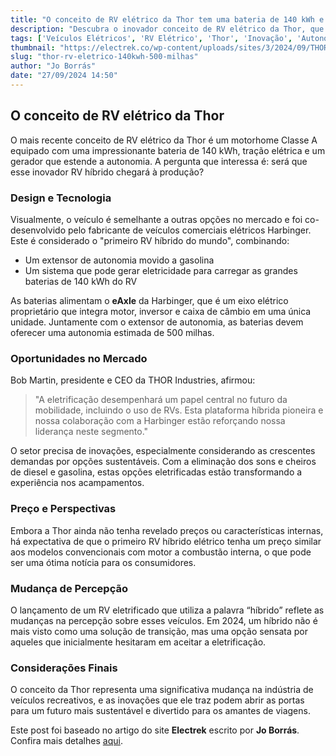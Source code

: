 ```yaml
---
title: "O conceito de RV elétrico da Thor tem uma bateria de 140 kWh e autonomia de 500 milhas"
description: "Descubra o inovador conceito de RV elétrico da Thor, que combina uma bateria potente com um extensor de autonomia, proporcionando um impressionante alcance de 500 milhas. Saiba mais sobre as futuras opções de veículos elétricos e suas implicações no mercado."
tags: ['Veículos Elétricos', 'RV Elétrico', 'Thor', 'Inovação', 'Autonomia']
thumbnail: "https://electrek.co/wp-content/uploads/sites/3/2024/09/THOR_Hybrid_Class_A_Test_Vehicle_3_4.jpg?quality=82&strip=all&w=1600"
slug: "thor-rv-eletrico-140kwh-500-milhas"
author: "Jo Borrás"
date: "27/09/2024 14:50"
---
```


## O conceito de RV elétrico da Thor

O mais recente conceito de RV elétrico da Thor é um motorhome Classe A equipado com uma impressionante bateria de 140 kWh, tração elétrica e um gerador que estende a autonomia. A pergunta que interessa é: será que esse inovador RV híbrido chegará à produção?

### Design e Tecnologia

Visualmente, o veículo é semelhante a outras opções no mercado e foi co-desenvolvido pelo fabricante de veículos comerciais elétricos Harbinger. Este é considerado o "primeiro RV híbrido do mundo", combinando:
- Um extensor de autonomia movido a gasolina
- Um sistema que pode gerar eletricidade para carregar as grandes baterias de 140 kWh do RV

As baterias alimentam o **eAxle** da Harbinger, que é um eixo elétrico proprietário que integra motor, inversor e caixa de câmbio em uma única unidade. Juntamente com o extensor de autonomia, as baterias devem oferecer uma autonomia estimada de 500 milhas.

### Oportunidades no Mercado

Bob Martin, presidente e CEO da THOR Industries, afirmou:  
> "A eletrificação desempenhará um papel central no futuro da mobilidade, incluindo o uso de RVs. Esta plataforma híbrida pioneira e nossa colaboração com a Harbinger estão reforçando nossa liderança neste segmento."

O setor precisa de inovações, especialmente considerando as crescentes demandas por opções sustentáveis. Com a eliminação dos sons e cheiros de diesel e gasolina, estas opções eletrificadas estão transformando a experiência nos acampamentos.

### Preço e Perspectivas

Embora a Thor ainda não tenha revelado preços ou características internas, há expectativa de que o primeiro RV híbrido elétrico tenha um preço similar aos modelos convencionais com motor a combustão interna, o que pode ser uma ótima notícia para os consumidores.

### Mudança de Percepção

O lançamento de um RV eletrificado que utiliza a palavra “híbrido” reflete as mudanças na percepção sobre esses veículos. Em 2024, um híbrido não é mais visto como uma solução de transição, mas uma opção sensata por aqueles que inicialmente hesitaram em aceitar a eletrificação.

### Considerações Finais

O conceito da Thor representa uma significativa mudança na indústria de veículos recreativos, e as inovações que ele traz podem abrir as portas para um futuro mais sustentável e divertido para os amantes de viagens.  
  
Este post foi baseado no artigo do site **Electrek** escrito por **Jo Borrás**. Confira mais detalhes [aqui](https://electrek.co/2024/09/27/thor-electric-rv-concept-packs-a-140-kwh-battery-and-500-mile-range/).